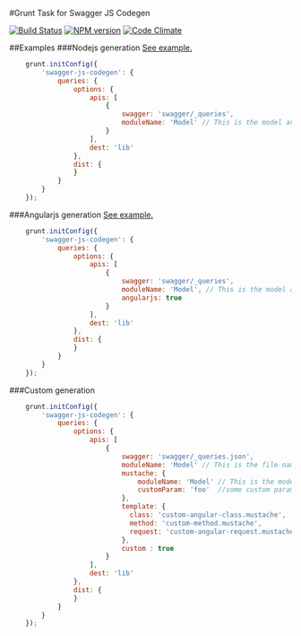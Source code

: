 #Grunt Task for Swagger JS Codegen

[![Build Status](https://travis-ci.org/wcandillon/grunt-swagger-js-codegen.svg?branch=master)](https://travis-ci.org/wcandillon/grunt-swagger-js-codegen) [![NPM version](http://img.shields.io/npm/v/grunt-swagger-js-codegen.svg?style=flat)](http://badge.fury.io/js/grunt-swagger-js-codegen) [![Code Climate](http://img.shields.io/codeclimate/github/wcandillon/grunt-swagger-js-codegen.svg?style=flat)](https://codeclimate.com/github/wcandillon/grunt-swagger-js-codegen)

##Examples
###Nodejs generation
[See example.](https://github.com/28msec/28.io-nodejs/blob/master/Gruntfile.js#L11)
```javascript
    grunt.initConfig({
        'swagger-js-codegen': {
            queries: {
                options: {
                    apis: [
                        {
                            swagger: 'swagger/_queries',
                            moduleName: 'Model' // This is the model and file name
                        }
                    ],
                    dest: 'lib'
                },
                dist: {
                }
            }
        }
    });
```

###Angularjs generation
[See example.](https://github.com/28msec/28.io-angularjs/blob/master/Gruntfile.js#L27)
```javascript
    grunt.initConfig({
        'swagger-js-codegen': {
            queries: {
                options: {
                    apis: [
                        {
                            swagger: 'swagger/_queries',
                            moduleName: 'Model', // This is the model and file name
                            angularjs: true
                        }
                    ],
                    dest: 'lib'
                },
                dist: {
                }
            }
        }
    });
```

###Custom generation
```javascript
    grunt.initConfig({
        'swagger-js-codegen': {
            queries: {
                options: {
                    apis: [
                        {
                            swagger: 'swagger/_queries.json',
                            moduleName: 'Model' // This is the file name
                            mustache: {
                                moduleName: 'Model' // This is the model name - it should be repeated here if you want to use it in mustache templates
                                customParam: 'foo'  //some custom param used in mustache templates
                            },
                            template: {
                              class: 'custom-angular-class.mustache',
                              method: 'custom-method.mustache',
                              request: 'custom-angular-request.mustache'
                            },
                            custom : true
                        }
                    ],
                    dest: 'lib'
                },
                dist: {
                }
            }
        }
    });